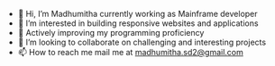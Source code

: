 - 👋 Hi, I’m Madhumitha currently working as Mainframe developer
- 👀 I’m interested in building responsive websites and applications
- 🌱 Actively improving my programming proficiency
- 💞️ I’m looking to collaborate on challenging and interesting projects
- 📫 How to reach me mail me at madhumitha.sd2@gmail.com

<!---
its-madhumitha/its-madhumitha is a ✨ special ✨ repository because its `README.md` (this file) appears on your GitHub profile.
You can click the Preview link to take a look at your changes.
--->
